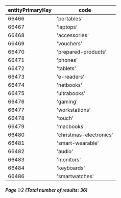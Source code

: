 | entityPrimaryKey | code                    |
| ---------------- | ----------------------- |
| 66466            | 'portables'             |
| 66467            | 'laptops'               |
| 66468            | 'accessories'           |
| 66469            | 'vouchers'              |
| 66470            | 'prepared-products'     |
| 66471            | 'phones'                |
| 66472            | 'tablets'               |
| 66473            | 'e-readers'             |
| 66474            | 'netbooks'              |
| 66475            | 'ultrabooks'            |
| 66476            | 'gaming'                |
| 66477            | 'workstations'          |
| 66478            | 'touch'                 |
| 66479            | 'macbooks'              |
| 66480            | 'christmas-electronics' |
| 66481            | 'smart-wearable'        |
| 66482            | 'audio'                 |
| 66483            | 'monitors'              |
| 66484            | 'keyboards'             |
| 66486            | 'smartwatches'          |

###### **Page** 1/2 **(Total number of results: 36)**